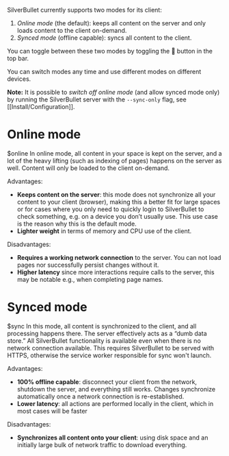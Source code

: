 SilverBullet currently supports two modes for its client:

1. _Online mode_ (the default): keeps all content on the server and only loads content to the client on-demand.
2. _Synced mode_ (offline capable): syncs all content to the client.

You can toggle between these two modes by toggling the 🔄 button in the top bar. 

You can switch modes any time and use different modes on different devices.

**Note:** It is possible to _switch off online mode_ (and allow synced mode only) by running the SilverBullet server with the `--sync-only` flag, see [[Install/Configuration]].

# Online mode
$online
In online mode, all content in your space is kept on the server, and a lot of the heavy lifting (such as indexing of pages) happens on the server as well. Content will only be loaded to the client on-demand.

Advantages:
* **Keeps content on the server**: this mode does not synchronize all your content to your client (browser), making this a better fit for large spaces or for cases where you only need to quickly login to SilverBullet to check something, e.g. on a device you don’t usually use. This use case is the reason why this is the default mode.
* **Lighter weight** in terms of memory and CPU use of the client.

Disadvantages:
* **Requires a working network connection** to the server. You can not load pages nor successfully persist changes without it.
* **Higher latency** since more interactions require calls to the server, this may be notable e.g., when completing page names.

# Synced mode
$sync
In this mode, all content is synchronized to the client, and all processing happens there. The server effectively acts as a “dumb data store.” All SilverBullet functionality is available even when there is no network connection available. This requires SilverBullet to be served with HTTPS, otherwise the service worker responsible for sync won't launch.

Advantages:
* **100% offline capable**: disconnect your client from the network, shutdown the server, and everything still works. Changes synchronize automatically once a network connection is re-established.
* **Lower latency**: all actions are performed locally in the client, which in most cases will be faster

Disadvantages:
* **Synchronizes all content onto your client**: using disk space and an initially large bulk of network traffic to download everything.

